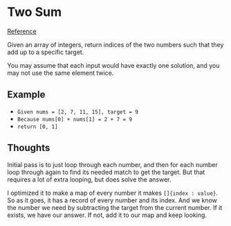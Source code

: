 # Two Sum
[Reference](https://leetcode.com/problems/two-sum/)

Given an array of integers, return indices of the two numbers such that they add up to a specific target.

You may assume that each input would have exactly one solution, and you may not use the same element twice.

## Example
*   `Given nums = [2, 7, 11, 15], target = 9`
*   `Because nums[0] + nums[1] = 2 + 7 = 9`
*   `return [0, 1]`

## Thoughts
Initial pass is to just loop through each number, and then for each number loop through again to find its needed match to get the target. But that requires a lot of extra looping, but does solve the answer.

I optimized it to make a map of every number it makes `[]{index : value}`. So as it goes, it has a record of every number and its index. And we know the number we need by subtracting the target from the current number. If it exists, we have our answer. If not, add it to our map and keep looking.
